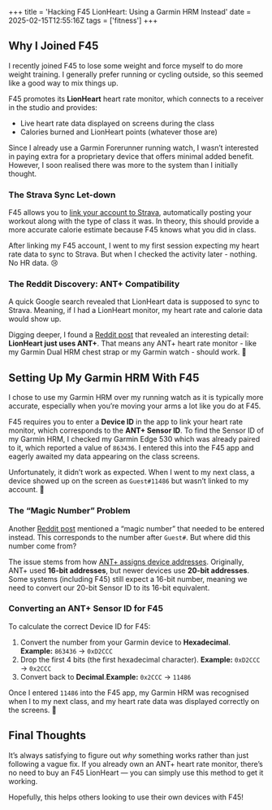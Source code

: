 +++
title = 'Hacking F45 LionHeart: Using a Garmin HRM Instead'
date = 2025-02-15T12:55:16Z
tags = ['fitness']
+++

## Why I Joined F45

I recently joined F45 to lose some weight and force myself to do more weight training. I generally prefer running or cycling outside, so this seemed like a good way to mix things up.

F45 promotes its **LionHeart** heart rate monitor, which connects to a receiver in the studio and provides:

- Live heart rate data displayed on screens during the class
- Calories burned and LionHeart points (whatever those are)

Since I already use a Garmin Forerunner running watch, I wasn’t interested in paying extra for a proprietary device that offers minimal added benefit. However, I soon realised there was more to the system than I initially thought.

### The Strava Sync Let-down

F45 allows you to [link your account to Strava](https://support.strava.com/hc/en-us/articles/27745923005837-F45-and-Strava), automatically posting your workout along with the type of class it was. In theory, this should provide a more accurate calorie estimate because F45 knows what you did in class.

After linking my F45 account, I went to my first session expecting my heart rate data to sync to Strava. But when I checked the activity later - nothing. No HR data. 😢

### The Reddit Discovery: ANT+ Compatibility

A quick Google search revealed that LionHeart data is supposed to sync to Strava. Meaning, if I had a LionHeart monitor, my heart rate and calorie data would show up.

Digging deeper, I found a [Reddit post](https://www.reddit.com/r/f45/comments/1ceuypa/comment/l1l2zbu/) that revealed an interesting detail: **LionHeart just uses ANT+**. That means any ANT+ heart rate monitor - like my Garmin Dual HRM chest strap or my Garmin watch - should work. 🎉

## Setting Up My Garmin HRM With F45

I chose to use my Garmin HRM over my running watch as it is typically more accurate, especially when you’re moving your arms a lot like you do at F45.

F45 requires you to enter a **Device ID** in the app to link your heart rate monitor, which corresponds to the **ANT+ Sensor ID**. To find the Sensor ID of my Garmin HRM, I checked my Garmin Edge 530 which was already paired to it, which reported a value of `863436`. I entered this into the F45 app and eagerly awaited my data appearing on the class screens.

Unfortunately, it didn’t work as expected. When I went to my next class, a device showed up on the screen as `Guest#11486` but wasn’t linked to my account. 🤔

### The “Magic Number” Problem

Another [Reddit post](https://www.reddit.com/r/f45/comments/jw9vhl/comment/gd1mhu2/) mentioned a “magic number” that needed to be entered instead. This corresponds to the number after `Guest#`. But where did this number come from?

The issue stems from how [ANT+ assigns device addresses](https://forums.garmin.com/developer/connect-iq/f/discussion/317491/ant-device-numbers). Originally, ANT+ used **16-bit addresses**, but newer devices use **20-bit addresses**. Some systems (including F45) still expect a 16-bit number, meaning we need to convert our 20-bit Sensor ID to its 16-bit equivalent.

### Converting an ANT+ Sensor ID for F45

To calculate the correct Device ID for F45:

1. Convert the number from your Garmin device to **Hexadecimal**. **Example:** `863436` → `0xD2CCC`
2. Drop the first 4 bits (the first hexadecimal character). **Example:** `0xD2CCC` → `0x2CCC`
3. Convert back to **Decimal**.**Example:** `0x2CCC` → `11486`

Once I entered `11486` into the F45 app, my Garmin HRM was recognised when I to my next class, and my heart rate data was displayed correctly on the screens. 🎯

## Final Thoughts

It’s always satisfying to figure out _why_ something works rather than just following a vague fix. If you already own an ANT+ heart rate monitor, there’s no need to buy an F45 LionHeart — you can simply use this method to get it working.

Hopefully, this helps others looking to use their own devices with F45!
